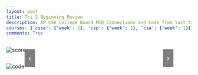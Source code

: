```yaml
---
layout: post
title: Tri 2 Beginning Review
description: AP CSA College Board MCQ Connections and Code from last tri
courses: {'csse': {'week': 1}, 'csp': {'week': 1}, 'csa': {'week': 1}}
comments: True
---
```


![score](https://github.com/user-attachments/assets/e4878086-ec7d-4dd5-841a-c2f2f0fd161d)


<div class="carousel-container">
  <div class="carousel" id="carousel">
    <div class="flashcard">
      <img src="https://github.com/user-attachments/assets/47896f45-7de0-438c-8194-e13b50773c92" alt="Q4">
      <p>I forgot that in Java, when dividing two integers, the result is always going to be an integer. So, 7 divided by 3 actually equals 2, not 2.333333.</p>
    </div>
    <div class="flashcard">
      <img src="https://github.com/user-attachments/assets/9640269b-f74c-4b9b-b65d-bd595a096b5f" alt="Q6">
      <p>I mistakenly thought we needed to compare the average of the two values to the tolerance but, the correct approach is to calculate the absolute difference between d1 and d2 and then check if it's less than or equal to the tolerance. So, the correct answer is indeed option E.</p>
    </div>
    <div class="flashcard">
      <img src="https://github.com/user-attachments/assets/15a0c6b7-40a7-4b68-9668-4cafa9c50d90" alt="Q14">
      <p>I incorrectly assumed that the v variable would be an index rather than a direct reference to a Vehicle object. The correct expression to replace /expression/ is actually vehicles.get(i).getMileage(). This will access the i-th Vehicle object from the vehicles list and then call its getMileage() method.</p>
    </div>
    <div class="flashcard">
      <img src="https://github.com/user-attachments/assets/b1166d4b-38d1-498b-977a-3ad19d2e5a8d" alt="Q16">
      <p>The correct expression to replace /index/ is B: k + a1.length. This ensures that the elements of a2 are appended to the end of the result array after the elements of a1.</p>
    </div>
    <div class="flashcard">
      <img src="https://github.com/user-attachments/assets/ab09b616-0f72-40d8-a60a-eafc90a415f3" alt="Q18">
      <p>I mistakenly thought Math.random() could take a parameter to specify the range of the random number. However, Math.random() generates a random double between 0.0 and 1.0. To get a random index for the list, we need to multiply this value by the list's size and cast it to an integer. Therefore, the correct answer is B.</p>
    </div>
    <div class="flashcard">
      <img src="https://github.com/user-attachments/assets/6ef6df54-8cec-463c-9102-d87381737c92" alt="Q22">
      <p>I thought that because `bookArray` is declared as a `Book[]`, only the `length()` method defined in the `Book` class would be used. But, Java allows subclasses to override methods from their superclasses. So, when we call `length()` on an `AudioBook` object within the array, the `length()` method defined specifically for `AudioBook` will be used, leading to a compile-time error.</p>
    </div>
    <div class="flashcard">
      <img src="https://github.com/user-attachments/assets/d2265cef-43f6-4d6f-b25f-2ac891d86f1f" alt="Q23">
      <p>I misunderstood the loop condition. The loop continues as long as k is greater than 0. In the first iteration, k is animals.size() - 1, which is 5. The element at index 5 is "baboon". Since "baboon" starts with "b", it is moved to the beginning of the list.</p>
    </div>
    <div class="flashcard">
      <img src="https://github.com/user-attachments/assets/49c3f9b5-c114-4e5c-8f08-dfd31826d736" alt="Q24">
      <p>I misunderstood the order in which the newArray is being filled. The code iterates through oldArray and fills newArray in column-major order. This means that it fills the first column, then the second, and so on.</p>
    </div>
    <div class="flashcard">
      <img src="https://github.com/user-attachments/assets/403f6aee-2ff0-4295-a063-1e7e866f5ea0" alt="Q25">
      <p>I got this wrong because I may have overcomplicated the solution. I might have considered unnecessary factors or conditions, leading me to choose an incorrect option. The correct approach is a straightforward comparison of the dimensions of the two boxes.</p>
    </div>
    <div class="flashcard">
      <img src="https://github.com/user-attachments/assets/413c96dc-5b0f-4e73-8680-d66b6b2c29f3" alt="Q33">
      <p>The loop condition sum < 12 || k < 4 will always be true because k is never incremented. This leads to an infinite loop, and nothing will be printed.</p>
    </div>
    <div class="flashcard">
      <img src="https://github.com/user-attachments/assets/dff58ed4-f0d9-408f-a26a-362336642912" alt="Q34">
      <p>The issue with this code is that it attempts to modify the x and y coordinates of the center point directly. However, since x and y are private instance variables within the Point class, they cannot be accessed and modified directly. This will lead to a compile-time error.</p>
    </div>
    <div class="flashcard">
      <img src="https://github.com/user-attachments/assets/2667e275-ad50-45b5-b275-a428ee8f3911" alt="Q36">
      <p>I overlooked the fact that the second condition in the if statement is redundant. If x is even and greater than 0, it will always be greater than 3.</p>
    </div>
    <div class="flashcard">
      <img src="https://github.com/user-attachments/assets/453a960e-6eaa-4340-ac0c-75bfac627c16" alt="Q38">
      <p>I believe I overcomplicated the solution by trying to distribute the OR operator. The original expression can be simplified using the distributive property of OR over AND.</p>
    </div>
  </div>
  <button class="carousel-button left" onclick="moveCarousel(-1)">&#8249;</button>
  <button class="carousel-button right" onclick="moveCarousel(1)">&#8250;</button>
</div>

<script>
  let currentIndex = 0;

  function moveCarousel(direction) {
    const cards = document.querySelectorAll('.flashcard');
    currentIndex = (currentIndex + direction + cards.length) % cards.length;

    cards.forEach((card, index) => {
      card.style.display = index === currentIndex ? 'block' : 'none';
    });
  }

  // Initialize the carousel
  document.addEventListener('DOMContentLoaded', () => {
    const cards = document.querySelectorAll('.flashcard');
    cards.forEach((card, index) => (card.style.display = index === 0 ? 'block' : 'none'));
  });
</script>

<style>
  .carousel-container {
    position: relative;
    width: 80%;
    margin: auto;
    text-align: center;
  }
  .carousel {
    display: flex;
    flex-wrap: nowrap;
    overflow: hidden;
  }
  .flashcard {
    display: none;
    flex: 0 0 100%;
    box-shadow: 0 4px 8px rgba(0, 0, 0, 0.2);
    border-radius: 10px;
    padding: 20px;
    text-align: center;
  }
  .carousel-button {
    position: absolute;
    top: 50%;
    transform: translateY(-50%);
    background: rgba(0, 0, 0, 0.5);
    color: white;
    border: none;
    font-size: 24px;
    padding: 10px;
    cursor: pointer;
  }
  .carousel-button.left {
    left: 0;
  }
  .carousel-button.right {
    right: 0;
  }
</style>


![code](https://github.com/user-attachments/assets/367a358d-6193-42bb-bb60-a2bc6b6609d6)
